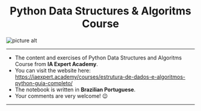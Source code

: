 
<h1 align="center">
    Python Data Structures & Algoritms Course 
</h1>

![picture alt](python-basics.jpg "python") 

---

- The content and exercises of Python Data Structures and Algoritms Course from **IA Expert Academy**.
- You can visit the website here: https://iaexpert.academy/courses/estrutura-de-dados-e-algoritmos-python-guia-completo/
- The notebook is written in **Brazilian Portuguese**.
- Your comments are very welcome! :wink:

---
